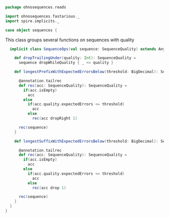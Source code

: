 
```scala
package ohnosequences.reads

import ohnosequences.fastarious._
import spire.implicits._

case object sequences {
```

This class groups several functions on sequences with quality

```scala
  implicit class SequenceOps(val sequence: SequenceQuality) extends AnyVal {

    def dropTrailingUnder(quality: Int): SequenceQuality =
      sequence dropWhileQuality { _ <= quality }

    def longestPrefixWithExpectedErrorsBelow(threshold: BigDecimal): SequenceQuality = {

      @annotation.tailrec
      def rec(acc: SequenceQuality): SequenceQuality =
        if(acc.isEmpty)
          acc
        else
          if(acc.quality.expectedErrors <= threshold)
            acc
          else
            rec(acc dropRight 1)

      rec(sequence)
    }

    def longestSuffixWithExpectedErrorsBelow(threshold: BigDecimal): SequenceQuality = {

      @annotation.tailrec
      def rec(acc: SequenceQuality): SequenceQuality =
        if(acc.isEmpty)
          acc
        else
          if(acc.quality.expectedErrors <= threshold)
            acc
          else
            rec(acc drop 1)

      rec(sequence)
    }
  }
}

```




[test/scala/Reads.scala]: ../../test/scala/Reads.scala.md
[main/scala/sequences.scala]: sequences.scala.md
[main/scala/stats.scala]: stats.scala.md
[main/scala/pairedEnd.scala]: pairedEnd.scala.md